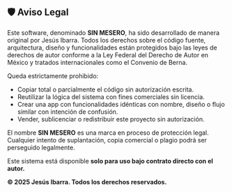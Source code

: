 ## 🛡️ Aviso Legal

Este software, denominado **SIN MESERO**, ha sido desarrollado de manera original por Jesús Ibarra. Todos los derechos sobre el código fuente, arquitectura, diseño y funcionalidades están protegidos bajo las leyes de derechos de autor conforme a la Ley Federal del Derecho de Autor en México y tratados internacionales como el Convenio de Berna.

Queda estrictamente prohibido:

- Copiar total o parcialmente el código sin autorización escrita.
- Reutilizar la lógica del sistema con fines comerciales sin licencia.
- Crear una app con funcionalidades idénticas con nombre, diseño o flujo similar con intención de confusión.
- Vender, sublicenciar o redistribuir este proyecto sin autorización.

El nombre **SIN MESERO** es una marca en proceso de protección legal. Cualquier intento de suplantación, copia comercial o plagio podrá ser perseguido legalmente.

Este sistema está disponible **solo para uso bajo contrato directo con el autor.**

**© 2025 Jesús Ibarra. Todos los derechos reservados.**
